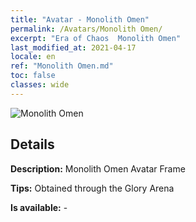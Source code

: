 ```yaml
---
title: "Avatar - Monolith Omen"
permalink: /Avatars/Monolith Omen/
excerpt: "Era of Chaos  Monolith Omen"
last_modified_at: 2021-04-17
locale: en
ref: "Monolith Omen.md"
toc: false
classes: wide
---
```

 ![Monolith Omen](/images/a/avatarFrame_85.png)

## Details

 **Description:** Monolith Omen Avatar Frame 

 **Tips:** Obtained through the Glory Arena 

 **Is available:**  - 

